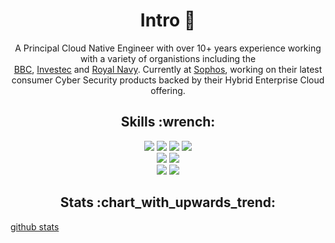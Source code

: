 <h1 align="center">Intro 🚀</h1>

<p align="center">A Principal Cloud Native Engineer with over 10+ years experience working with a variety of organistions including the <br/> <a href="https://www.bbc.co.uk">BBC</a>, <a href="https://www.investec.com/en_gb/wealth.html">Investec</a> and <a href="https://www.royalnavy.mod.uk/">Royal Navy</a>. Currently at <a href="https://www.sophos.com/">Sophos</a>, working on their latest consumer Cyber Security products backed by their Hybrid Enterprise Cloud offering.</p>

<h2 align="center">Skills :wrench:</h2>
<p align="center">
    <img src="https://img.shields.io/badge/-Python-yellow?style=for-the-badge&logo=python"/>
    <img src="https://img.shields.io/badge/-Flutter-blue?style=for-the-badge&logo=flutter"/>
    <img src="https://img.shields.io/badge/-Node.JS-7F52FF?style=for-the-badge&logo=node.js&logoColor=white"/>
    <img src="https://img.shields.io/badge/-Java-red?style=for-the-badge&logo=java"/>
    <br>
    <img src="https://img.shields.io/badge/-GIT-gray?style=for-the-badge&logo=git"/>
    <img src="https://img.shields.io/badge/-React-61DAFB?style=for-the-badge&logo=React&logoColor=black"/>
    <br>
    <img src="https://img.shields.io/badge/AWS-232F3E?style=for-the-badge&logo=amazon-aws"/>      
    <img src="https://img.shields.io/badge/Google%20Cloud-black?style=for-the-badge&logo=google-cloud"/>
</p>

<h2 align="center">Stats :chart_with_upwards_trend:</h2>

[github stats](https://github-readme-stats.vercel.app/api?username=jrcryer&show_icons=true&count_private=true&hide_title=true)
 
<!--
**jrcryer/jrcryer** is a ✨ _special_ ✨ repository because its `README.md` (this file) appears on your GitHub profile.

Here are some ideas to get you started:

- 🔭 I’m currently working on ...
- 🌱 I’m currently learning ...
- 👯 I’m looking to collaborate on ...
- 🤔 I’m looking for help with ...
- 💬 Ask me about ...
- 📫 How to reach me: ...
- 😄 Pronouns: ...
- ⚡ Fun fact: ...
-->
